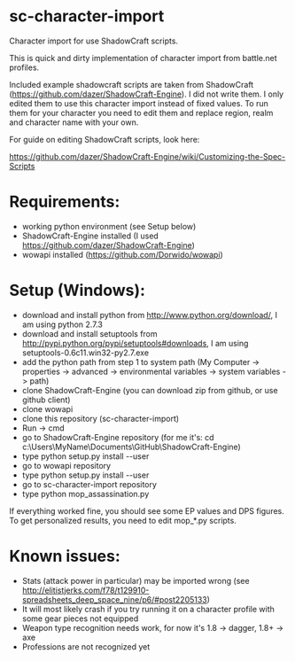 sc-character-import
===================

Character import for use ShadowCraft scripts.

This is quick and dirty implementation of character import from
battle.net profiles.

Included example shadowcraft scripts are taken from ShadowCraft
(https://github.com/dazer/ShadowCraft-Engine). I did not write them.
I only edited them to use this character import instead of fixed
values. To run them for your character you need to edit them and
replace region, realm and character name with your own.

For guide on editing ShadowCraft scripts, look here: 

https://github.com/dazer/ShadowCraft-Engine/wiki/Customizing-the-Spec-Scripts


Requirements:
=============

* working python environment (see Setup below)
* ShadowCraft-Engine installed (I used https://github.com/dazer/ShadowCraft-Engine)
* wowapi installed (https://github.com/Dorwido/wowapi)

Setup (Windows):
================

* download and install python from http://www.python.org/download/, I am using python 2.7.3
* download and install setuptools from http://pypi.python.org/pypi/setuptools#downloads, I am using setuptools-0.6c11.win32-py2.7.exe
* add the python path from step 1 to system path (My Computer -> properties -> advanced -> environmental variables -> system variables -> path)
* clone ShadowCraft-Engine (you can download zip from github, or use github client)
* clone wowapi
* clone this repository (sc-character-import)
* Run -> cmd
* go to ShadowCraft-Engine repository (for me it's: cd c:\Users\MyName\Documents\GitHub\ShadowCraft-Engine)
* type python setup.py install --user
* go to wowapi repository
* type python setup.py install --user
* go to sc-character-import repository
* type python mop_assassination.py

If everything worked fine, you should see some EP values and DPS figures. To
get personalized results, you need to edit mop_*.py scripts.

Known issues:
=============

* Stats (attack power in particular) may be imported wrong 
  (see http://elitistjerks.com/f78/t129910-spreadsheets_deep_space_nine/p6/#post2205133)
* It will most likely crash if you try running it on a character
  profile with some gear pieces not equipped
* Weapon type recognition needs work, for now it's 1.8 -> dagger, 1.8+ -> axe
* Professions are not recognized yet

